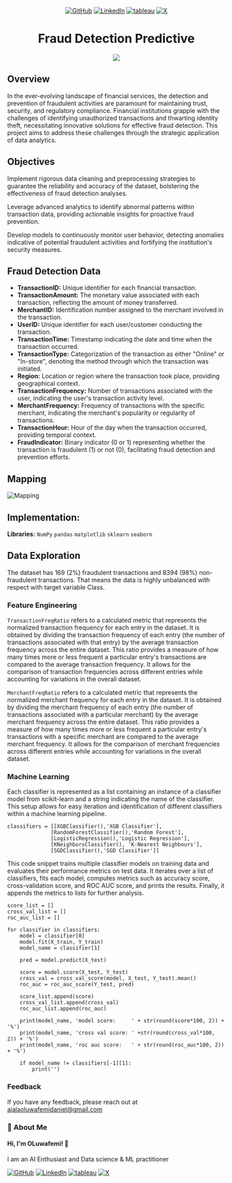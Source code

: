 <div align="center">

[1]: https://github.com/oluwafemidan
[2]: https://www.linkedin.com/in/oluwafemidanielajala/
[3]: https://public.tableau.com/app/profile/oluwafemi.daniel/vizzes
[4]: https://twitter.com/ajala14055

[![GitHub](https://github.com/oluwafemidan/Fraud_Detection_Predictive/assets/146761013/27f0edeb-4bbc-498a-933b-9e6cd5185755)][1]
[![LinkedIn](https://github.com/oluwafemidan/Fraud_Detection_Predictive/assets/146761013/bcc35516-4479-4be6-8170-9706da5f4dba)][2]
[![tableau](https://github.com/oluwafemidan/Fraud_Detection_Predictive/assets/146761013/7049edb3-b4b5-4b53-b40c-15d3873e90fc)][3]
[![X](https://github.com/oluwafemidan/Fraud_Detection_Predictive/assets/146761013/a2b38d5e-8768-49fd-b9e0-c8e03014beb0)][4]

</div>

# <div align="center">Fraud Detection Predictive</div>
<div align="center"><img src ="https://github.com/oluwafemidan/Fraud_Detection_Predictive/assets/146761013/cb842497-14d1-48e0-9ea7-db69ae8e4fe2"></div>

## Overview
In the ever-evolving landscape of financial services, the detection and prevention of fraudulent activities are paramount for maintaining trust, security, and regulatory compliance. Financial institutions grapple with the challenges of identifying unauthorized transactions and thwarting identity theft, necessitating innovative solutions for effective fraud detection. This project aims to address these challenges through the strategic application of data analytics.

## Objectives
Implement rigorous data cleaning and preprocessing strategies to guarantee the reliability and accuracy of the dataset, bolstering the effectiveness of fraud detection analyses.

Leverage advanced analytics to identify abnormal patterns within transaction data, providing actionable insights for proactive fraud prevention.

Develop models to continuously monitor user behavior, detecting anomalies indicative of potential fraudulent activities and fortifying the institution's security measures.

## Fraud Detection Data
- **TransactionID:** Unique identifier for each financial transaction.
- **TransactionAmount:** The monetary value associated with each transaction, reflecting the amount of money transferred.
- **MerchantID:** Identification number assigned to the merchant involved in the transaction.
- **UserID:** Unique identifier for each user/customer conducting the transaction.
- **TransactionTime:** Timestamp indicating the date and time when the transaction occurred.
- **TransactionType:** Categorization of the transaction as either "Online" or "In-store", denoting the method through which the transaction was initiated.
- **Region:** Location or region where the transaction took place, providing geographical context.
- **TransactionFrequency:** Number of transactions associated with the user, indicating the user's transaction activity level.
- **MerchantFrequency:** Frequency of transactions with the specific merchant, indicating the merchant's popularity or regularity of transactions.
- **TransactionHour:** Hour of the day when the transaction occurred, providing temporal context.
- **FraudIndicator:** Binary indicator (0 or 1) representing whether the transaction is fraudulent (1) or not (0), facilitating fraud detection and prevention efforts.

## Mapping
![Mapping](https://github.com/oluwafemidan/Heart-disease-prediction/assets/146761013/bf71ba31-2669-4e9d-b7df-829e35baefa2)

## Implementation:

**Libraries:**  `NumPy` `pandas` `matplotlib` `sklearn` `seaborn` 

## Data Exploration
The dataset has 169 (2%) fraudulent transactions and 8394 (98%) non-fraudulent transactions. That means the data is highly unbalanced with respect with target variable Class.

### Feature Engineering
`TransactionFreqRatio` refers to a calculated metric that represents the normalized transaction frequency for each entry in the dataset. It is obtained by dividing the transaction frequency of each entry (the number of transactions associated with that entry) by the average transaction frequency across the entire dataset. This ratio provides a measure of how many times more or less frequent a particular entry's transactions are compared to the average transaction frequency. It allows for the comparison of transaction frequencies across different entries while accounting for variations in the overall dataset.

`MerchantFreqRatio` refers to a calculated metric that represents the normalized merchant frequency for each entry in the dataset. It is obtained by dividing the merchant frequency of each entry (the number of transactions associated with a particular merchant) by the average merchant frequency across the entire dataset. This ratio provides a measure of how many times more or less frequent a particular entry's transactions with a specific merchant are compared to the average merchant frequency. It allows for the comparison of merchant frequencies across different entries while accounting for variations in the overall dataset.

### Machine Learning
Each classifier is represented as a list containing an instance of a classifier model from scikit-learn and a string indicating the name of the classifier. This setup allows for easy iteration and identification of different classifiers within a machine learning pipeline.
```
classifiers = [[XGBClassifier(),'XGB Classifier'],
              [RandomForestClassifier(),'Random Forest'],
              [LogisticRegression(),'Logistic Regression'],
              [KNeighborsClassifier(), 'K-Nearest Neighbours'],
              [SGDClassifier(),'SGD Classifier']]
```
This code snippet trains multiple classifier models on training data and evaluates their performance metrics on test data. It iterates over a list of classifiers, fits each model, computes metrics such as accuracy score, cross-validation score, and ROC AUC score, and prints the results. Finally, it appends the metrics to lists for further analysis.
```
score_list = []
cross_val_list = []
roc_auc_list = []

for classifier in classifiers:
    model = classifier[0]
    model.fit(X_train, Y_train)
    model_name = classifier[1]
    
    pred = model.predict(X_test)

    score = model.score(X_test, Y_test)
    cross_val = cross_val_score(model, X_test, Y_test).mean()
    roc_auc = roc_auc_score(Y_test, pred)
    
    score_list.append(score)
    cross_val_list.append(cross_val)
    roc_auc_list.append(roc_auc)
    
    print(model_name, 'model score:     ' + str(round(score*100, 2)) + '%')
    print(model_name, 'cross val score: ' +str(round(cross_val*100, 2)) + '%')
    print(model_name, 'roc auc score:   ' + str(round(roc_auc*100, 2)) + '%')
    
    if model_name != classifiers[-1][1]:
        print('')
```
### Feedback

If you have any feedback, please reach out at ajalaoluwafemidaniel@gmail.com


### 🚀 About Me
#### Hi, I'm OLuwafemi! 👋
I am an AI Enthusiast and Data science & ML practitioner























[1]: https://github.com/oluwafemidan
[2]: https://www.linkedin.com/in/oluwafemidanielajala/
[3]: https://public.tableau.com/app/profile/oluwafemi.daniel/vizzes
[4]: https://twitter.com/ajala14055

[![GitHub](https://github.com/oluwafemidan/Fraud_Detection_Predictive/assets/146761013/d035ed0a-3e7d-4047-b07a-bc351b7d0032)][1]
[![LinkedIn](https://github.com/oluwafemidan/Fraud_Detection_Predictive/assets/146761013/94ef8e29-65ad-4143-b1c9-ffe43a7cc79c)][2]
[![tableau](https://github.com/oluwafemidan/Fraud_Detection_Predictive/assets/146761013/7049edb3-b4b5-4b53-b40c-15d3873e90fc)][3]
[![X](https://github.com/oluwafemidan/Fraud_Detection_Predictive/assets/146761013/a2b38d5e-8768-49fd-b9e0-c8e03014beb0)][4]

